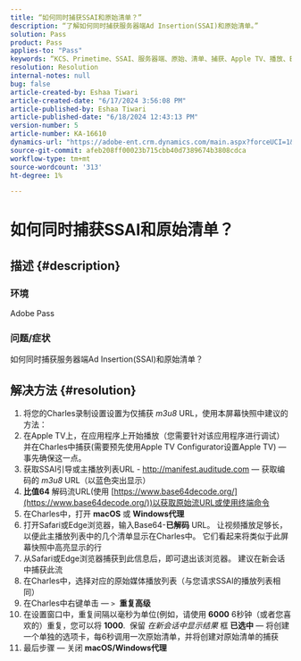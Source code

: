 ```yaml
---
title: “如何同时捕获SSAI和原始清单？”
description: “了解如何同时捕获服务器端Ad Insertion(SSAI)和原始清单。”
solution: Pass
product: Pass
applies-to: "Pass"
keywords: “KCS、Primetime、SSAI、服务器端、原始、清单、捕获、Apple TV、播放、Bootstrap、Base64、macOS、Windows代理、终端、命令”
resolution: Resolution
internal-notes: null
bug: false
article-created-by: Eshaa Tiwari
article-created-date: "6/17/2024 3:56:08 PM"
article-published-by: Eshaa Tiwari
article-published-date: "6/18/2024 12:43:13 PM"
version-number: 5
article-number: KA-16610
dynamics-url: "https://adobe-ent.crm.dynamics.com/main.aspx?forceUCI=1&pagetype=entityrecord&etn=knowledgearticle&id=73e31a17-c22c-ef11-840a-6045bd029b18"
source-git-commit: afeb208ff00023b715cbb40d7389674b3808cdca
workflow-type: tm+mt
source-wordcount: '313'
ht-degree: 1%

---
```


# 如何同时捕获SSAI和原始清单？

## 描述 {#description}


### <b>环境 </b>

Adobe Pass

### <b>问题/症状</b>

如何同时捕获服务器端Ad Insertion(SSAI)和原始清单？


## 解决方法 {#resolution}


1. 将您的Charles录制设置设置为仅捕获 *m3u8* URL，使用本屏幕快照中建议的方法：
2. 在Apple TV上，在应用程序上开始播放（您需要针对该应用程序进行调试）并在Charles中捕获(需要预先使用Apple TV Configurator设置Apple TV) — 事先确保这一点。
3. 获取SSAI引导或主播放列表URL - http://manifest.auditude.com — 获取编码的 *m3u8* URL（以蓝色突出显示）
4. <b>比值64</b> 解码流URL(使用 [https://www.base64decode.org/](https://www.base64decode.org/))以获取原始流URL或使用终端命令
5. 在Charles中，打开 <b>macOS</b> 或 <b>Windows代理</b>
6. 打开Safari或Edge浏览器，输入Base64-<b>已解码</b> URL。 让视频播放足够长，以便此主播放列表中的几个清单显示在Charles中。 它们看起来将类似于此屏幕快照中高亮显示的行
7. 从Safari或Edge浏览器捕获到此信息后，即可退出该浏览器。 建议在新会话中捕获此流
8. 在Charles中，选择对应的原始媒体播放列表（与您请求SSAI的播放列表相同）
9. 在Charles中右键单击 — `>`  <b>重复高级</b>
10. 在设置窗口中，重复间隔以毫秒为单位(例如，请使用 <b>6000</b> 6秒钟（或者您喜欢的）重复，您可以将 <b>1000</b>.  保留 *在新会话中显示结果* 框 <b>已选中</b>  — 将创建一个单独的选项卡，每6秒调用一次原始清单，并将创建对原始清单的捕获
11. 最后步骤 — 关闭 <b>macOS/Windows代理</b>

